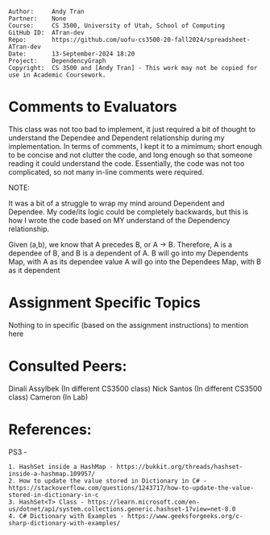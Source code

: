 ﻿```
Author:     Andy Tran
Partner:    None
Course:     CS 3500, University of Utah, School of Computing
GitHub ID:  ATran-dev
Repo:       https://github.com/uofu-cs3500-20-fall2024/spreadsheet-ATran-dev
Date:       13-September-2024 18:20
Project:    DependencyGraph
Copyright:  CS 3500 and [Andy Tran] - This work may not be copied for use in Academic Coursework.
```

# Comments to Evaluators

This class was not too bad to implement, it just required a bit of thought to understand the Dependee and Dependent relationship during my implementation. In terms of 
comments, I kept it to a mimimum; short enough to be concise and not clutter the code, and long enough so that someone reading it could understand the code.
Essentially, the code was not too complicated, so not many in-line comments were required.

NOTE: 

It was a bit of a struggle to wrap my mind around Dependent and Dependee. My code/its logic could be completely backwards, but this is how I wrote the code
based on MY understand of the Dependency relationship.

Given (a,b), we know that A precedes B, or A -> B.
Therefore, A is a dependee of B, and B is a dependent of A.
B will go into my Dependents Map, with A as its dependee value
A will go into the Dependees Map, with B as it dependent


# Assignment Specific Topics
Nothing to in specific (based on the assignment instructions) to mention here

# Consulted Peers:
Dinali Assylbek (In different CS3500 class)
Nick Santos (In different CS3500 class)
Cameron (In Lab)

# References:

PS3 -

    1. HashSet inside a HashMap - https://bukkit.org/threads/hashset-inside-a-hashmap.109957/
    2. How to update the value stored in Dictionary in C# - https://stackoverflow.com/questions/1243717/how-to-update-the-value-stored-in-dictionary-in-c
    3. HashSet<T> Class - https://learn.microsoft.com/en-us/dotnet/api/system.collections.generic.hashset-1?view=net-8.0
    4. C# Dictionary with Examples - https://www.geeksforgeeks.org/c-sharp-dictionary-with-examples/
